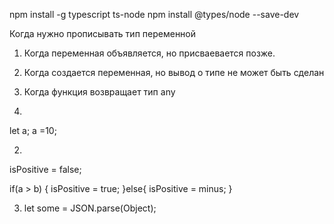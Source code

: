npm install -g typescript ts-node
npm install @types/node --save-dev

Когда нужно прописывать тип переменной
1. Когда переменная объявляется, но присваевается позже.
2. Когда создается переменная, но вывод о типе не может быть сделан
3. Когда функция возвращает тип any

1. 
let a;
a =10;

2. 
isPositive = false;

if(a > b) {
isPositive = true;
}else{
isPositive = minus;
}

3. let some = JSON.parse(Object);
